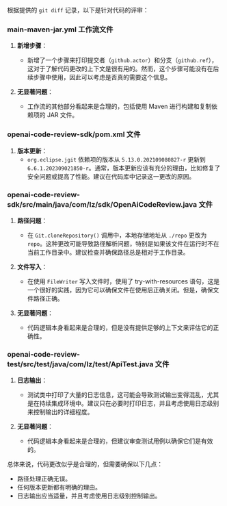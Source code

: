 根据提供的 `git diff` 记录，以下是针对代码的评审：

### main-maven-jar.yml 工作流文件

1. **新增步骤**：
   - 新增了一个步骤来打印提交者（`github.actor`）和分支（`github.ref`），这对于了解代码更改的上下文是很有用的。然而，这个步骤可能没有在后续步骤中使用，因此可以考虑是否真的需要这个信息。

2. **无显著问题**：
   - 工作流的其他部分看起来是合理的，包括使用 Maven 进行构建和复制依赖项的 JAR 文件。

### openai-code-review-sdk/pom.xml 文件

1. **版本更新**：
   - `org.eclipse.jgit` 依赖项的版本从 `5.13.0.202109080827-r` 更新到 `6.6.1.202309021850-r`。通常，版本更新应该有充分的理由，比如修复了安全问题或提高了性能。建议在代码库中记录这一更改的原因。

### openai-code-review-sdk/src/main/java/com/lz/sdk/OpenAiCodeReview.java 文件

1. **路径问题**：
   - 在 `Git.cloneRepository()` 调用中，本地存储地址从 `./repo` 更改为 `repo`。这种更改可能导致路径解析问题，特别是如果该文件在运行时不在当前工作目录中。建议检查并确保路径总是相对于工作目录。

2. **文件写入**：
   - 在使用 `FileWriter` 写入文件时，使用了 try-with-resources 语句，这是一个很好的实践，因为它可以确保文件在使用后正确关闭。但是，确保文件路径正确。

3. **无显著问题**：
   - 代码逻辑本身看起来是合理的，但是没有提供足够的上下文来评估它的正确性。

### openai-code-review-test/src/test/java/com/lz/test/ApiTest.java 文件

1. **日志输出**：
   - 测试类中打印了大量的日志信息，这可能会导致测试输出变得混乱，尤其是在持续集成环境中。建议只在必要时打印日志，并且考虑使用日志级别来控制输出的详细程度。

2. **无显著问题**：
   - 代码逻辑本身看起来是合理的，但建议审查测试用例以确保它们是有效的。

总体来说，代码更改似乎是合理的，但需要确保以下几点：

- 路径处理正确无误。
- 任何版本更新都有明确的理由。
- 日志输出应当适量，并且考虑使用日志级别控制输出。